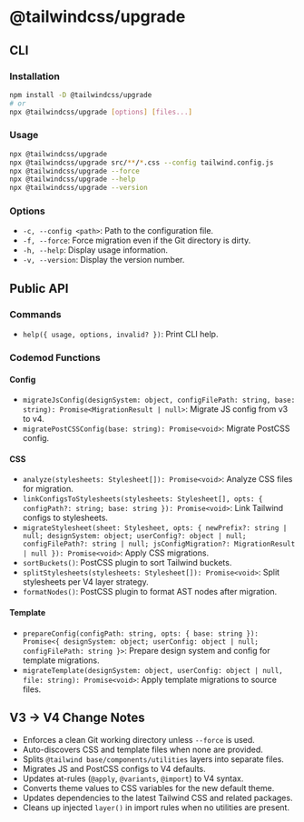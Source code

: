  # @tailwindcss/upgrade

 ## CLI

 ### Installation
 ```bash
 npm install -D @tailwindcss/upgrade
 # or
 npx @tailwindcss/upgrade [options] [files...]
 ```

 ### Usage
 ```bash
 npx @tailwindcss/upgrade
 npx @tailwindcss/upgrade src/**/*.css --config tailwind.config.js
 npx @tailwindcss/upgrade --force
 npx @tailwindcss/upgrade --help
 npx @tailwindcss/upgrade --version
 ```

 ### Options

 - `-c, --config <path>`: Path to the configuration file.
 - `-f, --force`: Force migration even if the Git directory is dirty.
 - `-h, --help`: Display usage information.
 - `-v, --version`: Display the version number.

 ## Public API

 ### Commands

 - `help({ usage, options, invalid? })`: Print CLI help.

 ### Codemod Functions

 #### Config

 - `migrateJsConfig(designSystem: object, configFilePath: string, base: string): Promise<MigrationResult | null>`: Migrate JS config from v3 to v4.
 - `migratePostCSSConfig(base: string): Promise<void>`: Migrate PostCSS config.

 #### CSS

 - `analyze(stylesheets: Stylesheet[]): Promise<void>`: Analyze CSS files for migration.
 - `linkConfigsToStylesheets(stylesheets: Stylesheet[], opts: { configPath?: string; base: string }): Promise<void>`: Link Tailwind configs to stylesheets.
 - `migrateStylesheet(sheet: Stylesheet, opts: { newPrefix?: string | null; designSystem: object; userConfig?: object | null; configFilePath?: string | null; jsConfigMigration?: MigrationResult | null }): Promise<void>`: Apply CSS migrations.
 - `sortBuckets()`: PostCSS plugin to sort Tailwind buckets.
 - `splitStylesheets(stylesheets: Stylesheet[]): Promise<void>`: Split stylesheets per V4 layer strategy.
 - `formatNodes()`: PostCSS plugin to format AST nodes after migration.

 #### Template

 - `prepareConfig(configPath: string, opts: { base: string }): Promise<{ designSystem: object; userConfig: object | null; configFilePath: string }>`: Prepare design system and config for template migrations.
 - `migrateTemplate(designSystem: object, userConfig: object | null, file: string): Promise<void>`: Apply template migrations to source files.

 ## V3 → V4 Change Notes

 - Enforces a clean Git working directory unless `--force` is used.
 - Auto-discovers CSS and template files when none are provided.
 - Splits `@tailwind base/components/utilities` layers into separate files.
 - Migrates JS and PostCSS configs to V4 defaults.
 - Updates at-rules (`@apply`, `@variants`, `@import`) to V4 syntax.
 - Converts theme values to CSS variables for the new default theme.
 - Updates dependencies to the latest Tailwind CSS and related packages.
 - Cleans up injected `layer()` in import rules when no utilities are present.